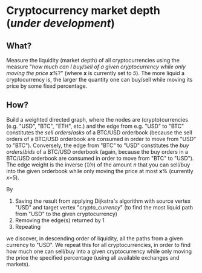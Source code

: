 # Cryptocurrency market depth (*under development*)

## What?

Measure the liquidity (market depth) of all cryptocurrencies using the measure "*how much can I buy/sell of a given cryptocurrency while only moving the price **x**%*?" (where **x** is currently set to *5*). The more liquid a cryptocurrency is, the larger the quantity one can buy/sell while moving its price by some fixed percentage.

## How?

Build a weighted directed graph, where the nodes are (crypto)currencies (e.g. "USD", "BTC", "ETH", etc.) and the edge from e.g. "USD" to "BTC" constitutes the *sell orders*/*asks* of a BTC/USD orderbook (because the sell orders of a BTC/USD orderbook are consumed in order to move from "USD" to "BTC"). Conversely, the edge from "BTC" to "USD" constitutes the *buy orders*/*bids* of a BTC/USD orderbook (again, because the buy orders in a BTC/USD orderbook are consumed in order to move from "BTC" to "USD"). The edge weight is the inverse (*1/n*) of the amount *n* that you can sell/buy into the given orderbook while only moving the price at most **x**% (currently *x=5*).

By 

1. Saving the result from applying Dijkstra's algorithm with source vertex "USD" and target vertex "*crypto_currency*" (to find the most liquid path from "USD" to the given cryptocurrency)
2. Removing the edge(s) returned by 1
3. Repeating

we discover, in descending order of liquidity, all the paths from a given currency to "USD". We repeat this for all cryptocurrencies, in order to find how much one can sell/buy into a given cryptocurrency while only moving the price the specified percentage (using all available exchanges and markets).
